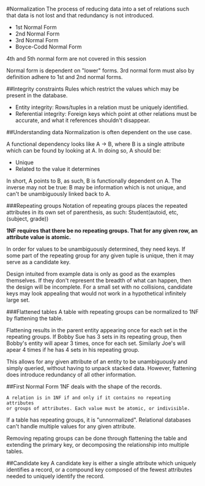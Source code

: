 #Normalization
The process of reducing data into a set of relations such that data is not lost
and that redundancy is not introduced.

- 1st Normal Form
- 2nd Normal Form
- 3rd Normal Form
- Boyce-Codd Normal Form

4th and 5th normal form are not covered in this session

Normal form is dependent on "lower" forms. 3rd normal form must also by
definition adhere to 1st and 2nd normal forms.

##Integrity constraints
Rules which restrict the values which may be present in the database.
- Entity integrity: Rows/tuples in a relation must be uniquely identified.
- Referential integrity: Foreign keys which point at other relations must be
  accurate, and what it references shouldn't disappear.

##Understanding data
Normalization is often dependent on the use case.

A functional dependency looks like A -> B, where B is a single attribute which can be found by looking at A. In doing so, A should be:
- Unique
- Related to the value it determines

In short, A points to B, as such, B is functionally dependent on A. The inverse
may not be true: B may be information which is not unique, and can't be
unambiguously linked back to A.

###Repeating groups
Notation of repeating groups places the repeated attributes in its own set of parenthesis, as such:
	Student(autoid, etc, (subject, grade))

**1NF requires that there be no repeating groups. That for any given row, an
attribute value is atomic.**

In order for values to be unambiguously determined, they need keys. If some
part of the repeating group for any given tuple is unique, then it may serve as
a candidate key.

Design intuited from example data is only as good as the examples themselves.
If they don't represent the breadth of what can happen, then the design will be
incomplete. For a small set with no collisions, candidate keys may look
appealing that would not work in a hypothetical infinitely large set.

###Flattened tables
A table with repeating groups can be normalized to 1NF by flattening the table.

Flattening results in the parent entity appearing once for each set in the
repeating groups. If Bobby Sue has 3 sets in its repeating group, then Bobby's
entity will apear 3 times, once for each set. Similarly Joe's will apear 4
times if he has 4 sets in his repeating group.

This allows for any given attribute of an entity to be unambiguously and simply
queried, without having to unpack stacked data. However, flattening does
introduce redundancy of all other information.

##First Normal Form
1NF deals with the shape of the records.

	A relation is in 1NF if and only if it contains no repeating attributes
	or groups of attributes. Each value must be atomic, or indivisible.

If a table has repeating groups, it is "unnormalized". Relational databases can't handle multiple values for any given attribute. 

Removing repating groups can be done through flattening the table and extending
the primary key, or decomposing the relationship into multiple tables.

##Candidate key
A candidate key is either a single attribute which uniquely identifies a
record, or a compound key composed of the fewest attributes needed to uniquely
identify the record.
